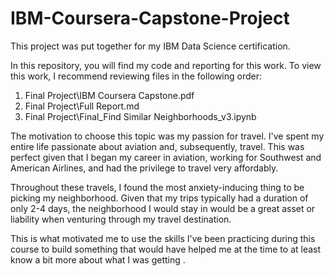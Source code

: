 # IBM-Coursera-Capstone-Project

This project was put together for my IBM Data Science certification.

In this repository, you will find my code and reporting for this work. To view this work, I recommend reviewing files in the following order:

1. Final Project\IBM Coursera Capstone.pdf
2. Final Project\Full Report.md
3. Final Project\Final_Find Similar Neighborhoods_v3.ipynb

The motivation to choose this topic was my passion for travel. I've spent my entire life passionate about aviation and, subsequently, travel. This was perfect given that I began my career in aviation, working for Southwest and American Airlines, and had the privilege to travel very affordably.

Throughout these travels, I found the most anxiety-inducing thing to be picking my neighborhood. Given that my trips typically had a duration of only 2-4 days, the neighborhood I would stay in would be a great asset or liability when venturing through my travel destination.

This is what motivated me to use the skills I've been practicing during this course to build something that would have helped me at the time to at least know a bit more about what I was getting .